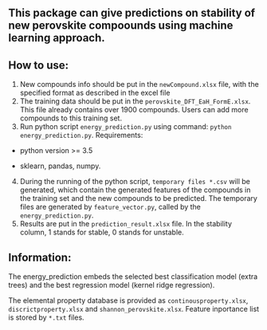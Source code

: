## This package can give predictions on stability of new perovskite compoounds using machine learning approach.

## How to use:
1. New compounds info should be put in the ```newCompound.xlsx``` file, with the specified format as described in the excel file
2. The training data should be put in the ```perovskite_DFT_EaH_FormE.xlsx```. This file already contains over 1900 compounds. Users can add more compounds to this training set.
3. Run python script ```energy_prediction.py``` using command: ```python energy_prediction.py```. Requirements: 

  * python version >= 3.5

  * sklearn, pandas, numpy.

4. During the running of the python script, ```temporary files *.csv``` will be generated, which contain the generated features of the compounds in the training set and the new compounds to be predicted. The temporary files are generated by ```feature_vector.py```, called by the ```energy_prediction.py```. 
5. Results are put in the ```prediction_result.xlsx``` file. In the stability column, 1 stands for stable, 0 stands for unstable.

## Information:
The energy_prediction embeds the selected best classification model (extra trees) and the best regression model (kernel ridge regression).

The elemental property database is provided as ```continousproperty.xlsx```, ```discrictproperty.xlsx``` and ```shannon_perovskite.xlsx```.
Feature inportance list is stored by ```*.txt``` files.

